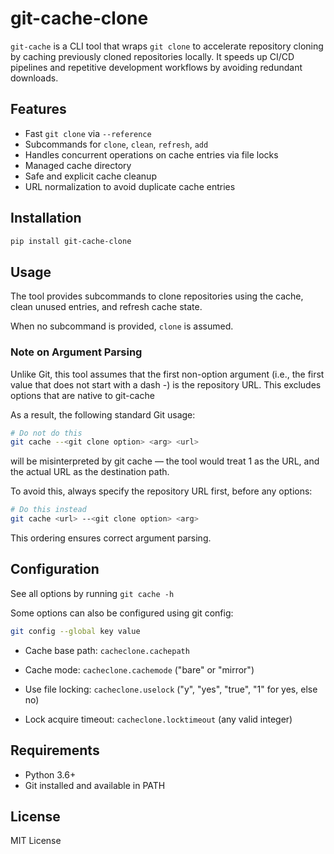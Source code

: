 # git-cache-clone

`git-cache` is a CLI tool that wraps `git clone` to accelerate repository cloning by caching previously cloned repositories locally. It speeds up CI/CD pipelines and repetitive development workflows by avoiding redundant downloads.

## Features

- Fast `git clone` via `--reference`
- Subcommands for `clone`, `clean`, `refresh`, `add`
- Handles concurrent operations on cache entries via file locks
- Managed cache directory
- Safe and explicit cache cleanup
- URL normalization to avoid duplicate cache entries

## Installation

```bash
pip install git-cache-clone
```

## Usage

The tool provides subcommands to clone repositories using the cache, clean unused entries, and refresh cache state.

When no subcommand is provided, `clone` is assumed.

### Note on Argument Parsing

Unlike Git, this tool assumes that the first non-option argument (i.e., the first value that does not start with a dash -) is the repository URL. This excludes options that are native to git-cache

As a result, the following standard Git usage:

```bash
# Do not do this
git cache --<git clone option> <arg> <url>
```

will be misinterpreted by git cache — the tool would treat 1 as the URL, and the actual URL as the destination path.

To avoid this, always specify the repository URL first, before any options:

```bash
# Do this instead
git cache <url> --<git clone option> <arg>
```
This ordering ensures correct argument parsing.

## Configuration

See all options by running `git cache -h`

Some options can also be configured using git config:

```bash
git config --global key value
```

- Cache base path: `cacheclone.cachepath`

- Cache mode: `cacheclone.cachemode` ("bare" or "mirror")

- Use file locking: `cacheclone.uselock` ("y", "yes", "true", "1" for yes, else no)

- Lock acquire timeout: `cacheclone.locktimeout` (any valid integer)

## Requirements

- Python 3.6+
- Git installed and available in PATH

## License

MIT License
